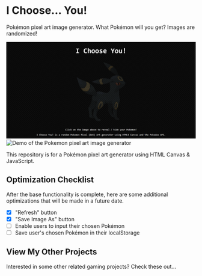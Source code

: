 # I Choose... You!
Pokémon pixel art image generator. What Pokémon will you get? Images are randomized! 

![Cover of the Pokemon pixel art image generator](/img/cover.png "Cover of the Pokémon pixel art image generator")
![Demo of the Pokemon pixel art image generator](/img/cover.gif "Demo of the Pokémon pixel art image generator")

This repository is for a Pokémon pixel art generator using HTML Canvas &amp; JavaScript.

## Optimization Checklist
After the base functionality is complete, here are some additional optimizations that will be made in a future date.

- [x] "Refresh" button
- [x] "Save Image As" button
- [ ] Enable users to input their chosen Pokémon
- [ ] Save user's chosen Pokémon in their localStorage

## View My Other Projects
Interested in some other related gaming projects? Check these out...
